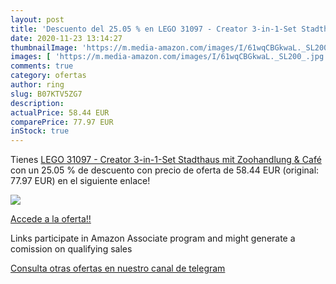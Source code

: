 ```yaml
---
layout: post
title: 'Descuento del 25.05 % en LEGO 31097 - Creator 3-in-1-Set Stadthau'
date: 2020-11-23 13:14:27
thumbnailImage: 'https://m.media-amazon.com/images/I/61wqCBGkwaL._SL200_.jpg'
images: [ 'https://m.media-amazon.com/images/I/61wqCBGkwaL._SL200_.jpg' ]
comments: true
category: ofertas
author: ring
slug: B07KTV5ZG7
description:
actualPrice: 58.44 EUR
comparePrice: 77.97 EUR
inStock: true
---
```


Tienes [LEGO 31097 - Creator 3-in-1-Set Stadthaus mit Zoohandlung & Café](https://www.amazon.de/dp/B07KTV5ZG7/?tag=tolees0ca-21) con un 25.05 % de descuento con precio de oferta de 58.44 EUR (original: 77.97 EUR) en el siguiente enlace!

[![](https://m.media-amazon.com/images/I/61wqCBGkwaL._SL200_.jpg)](https://www.amazon.de/dp/B07KTV5ZG7/?tag=tolees0ca-21)

[Accede a la oferta!!](https://www.amazon.de/dp/B07KTV5ZG7/?tag=tolees0ca-21)

Links participate in Amazon Associate program and might generate a comission on qualifying sales

[Consulta otras ofertas en nuestro canal de telegram](https://t.me/s/ofertas25)
